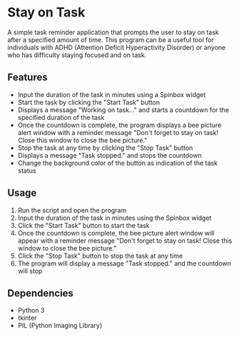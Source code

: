 # Stay on Task
A simple task reminder application that prompts the user to stay on task after a specified amount of time. This program can be a useful tool for individuals with ADHD (Attention Deficit Hyperactivity Disorder) or anyone who has difficulty staying focused and on task. 

## Features
- Input the duration of the task in minutes using a Spinbox widget
- Start the task by clicking the "Start Task" button
- Displays a message "Working on task..." and starts a countdown for the specified duration of the task
- Once the countdown is complete, the program displays a bee picture alert window with a reminder message "Don't forget to stay on task! Close this window to close the bee picture."
- Stop the task at any time by clicking the "Stop Task" button
- Displays a message "Task stopped." and stops the countdown
- Change the background color of the button as indication of the task status

## Usage
1. Run the script and open the program
2. Input the duration of the task in minutes using the Spinbox widget
3. Click the "Start Task" button to start the task
4. Once the countdown is complete, the bee picture alert window will appear with a reminder message "Don't forget to stay on task! Close this window to close the bee picture."
5. Click the "Stop Task" button to stop the task at any time
6. The program will display a message "Task stopped." and the countdown will stop

## Dependencies
- Python 3
- tkinter
- PIL (Python Imaging Library)

